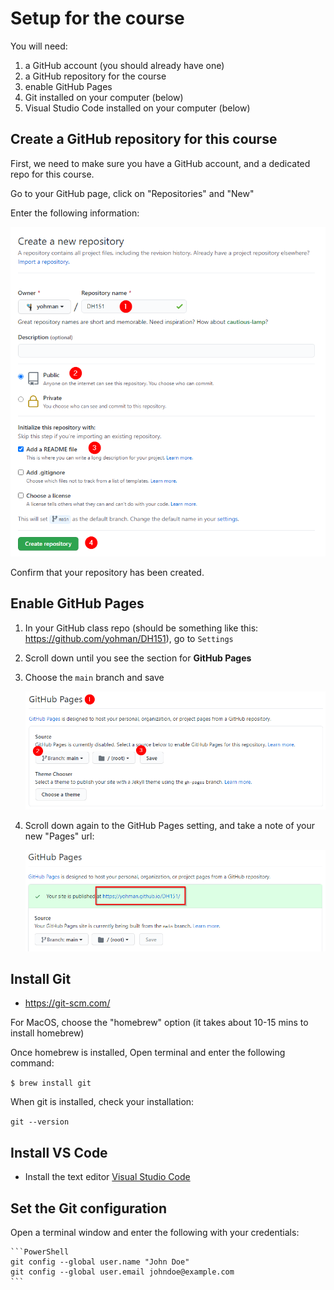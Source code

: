
# Setup for the course
You will need:

1. a GitHub account (you should already have one)
1. a GitHub repository for the course
1. enable GitHub Pages
1. Git installed on your computer (below)
1. Visual Studio Code installed on your computer (below)

## Create a GitHub repository for this course

First, we need to make sure you have a GitHub account, and a dedicated repo for this course.

Go to your GitHub page, click on "Repositories" and "New"

Enter the following information:

<kbd><img src="images/createrepo.png"></kbd>

Confirm that your repository has been created.

## Enable GitHub Pages

1. In your GitHub class repo (should be something like this: https://github.com/yohman/DH151), go to `Settings`
2. Scroll down until you see the section for **GitHub Pages**
1. Choose the `main` branch and save

	<kbd><img src="images/pages.png"></kbd>

1. Scroll down again to the GitHub Pages setting, and take a note of your new "Pages" url:

	<kbd><img src="images/pagesurl.png"></kbd>


## Install Git

- https://git-scm.com/

For MacOS, choose the "homebrew" option (it takes about 10-15 mins to install homebrew)

Once homebrew is installed, Open terminal and enter the following command:

`$ brew install git`

When git is installed, check your installation:

`git --version`

## Install VS Code

- Install the text editor [Visual Studio Code](https://code.visualstudio.com/download)

## Set the Git configuration

Open a terminal window and enter the following with your credentials:

	```PowerShell
	git config --global user.name "John Doe"
	git config --global user.email johndoe@example.com
	```
	
